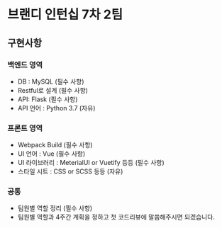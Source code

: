 # 브랜디 인턴십 7차 2팀
## 구현사항
### 백엔드 영역
- DB : MySQL (필수 사항)
- Restful로 설계 (필수 사항)
- API: Flask (필수 사항)
- API 언어 : Python 3.7 (자유)
### 프론트 영역
- Webpack Build (필수 사항)
- UI 언어 : Vue (필수 사항)
- UI 라이브러리 : MeterialUI or Vuetify 등등 (필수 사항)
- 스타일 시트 : CSS or SCSS 등등 (자유)
### 공통
- 팀원별 역할 정리 (필수 사항)
- 팀원별 역할과 4주간 계획을 정하고 첫 코드리뷰에 말씀해주시면 되겠습니다.
